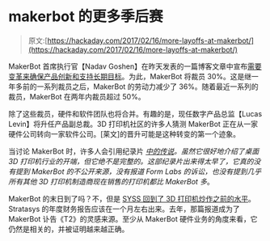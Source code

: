 # makerbot 的更多季后赛

> 原文:[https://hackaday.com/2017/02/16/more-layoffs-at-makerbot/](https://hackaday.com/2017/02/16/more-layoffs-at-makerbot/)

MakerBot 首席执行官【Nadav Goshen】在昨天发表的一篇博客文章中宣布[需要变革来确保产品创新和支持长期目标](https://www.makerbot.com/media-center/2017/02/15/makerbot-long-term-goals)。为此，MakerBot 将裁员 30%。这是继一年多前的一系列裁员之后，MakerBot 的劳动力减少了 36%。随着最近一系列的裁员，MakerBot 在两年内裁员超过 50%。

除了这些裁员，硬件和软件团队也将合并。有趣的是，现任数字产品总监【Lucas Levin】将升任产品副总裁。3D 打印机社区的许多人猜测 MakerBot 正在从一家硬件公司转向一家软件公司。[莱文]的晋升可能是这种转变的第一个迹象。

当讨论 MakerBot 时，许多人会引用纪录片 *[中的传说](http://www.imdb.com/title/tt3557464/)。*虽然它很好地介绍了桌面 3D 打印机行业的开端，但它绝不是完整的。这部纪录片出来得太早了，它真的没有提到 MakerBot 的不公开来源，没有报道 Form Labs 的诉讼，也没有提到*几乎所有其他 3D 打印机制造商现在销售的打印机都比 MakerBot 多*。

MakerBot 的末日到了吗？不，但是 [SYSS 回到了 3D 打印机炒作之前的水平](https://www.google.com/finance?q=NASDAQ:SSYS)。Stratasys 的年度财务报告应该在一个月左右出来。去年，那篇报道成为了 MakerBot 讣告《T2》的灵感来源。至少从 MakerBot 硬件业务的角度来看，它仍然是相关的，并被证明越来越正确。